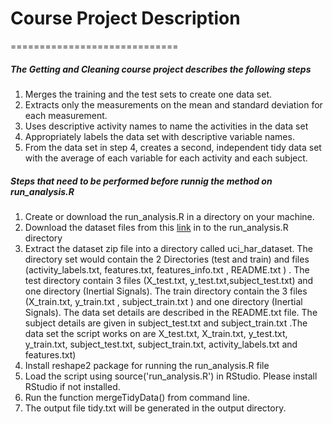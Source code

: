 # Course Project Description
=============================

##### The Getting and Cleaning course project describes the following steps

1. Merges the training and the test sets to create one data set.
2. Extracts only the measurements on the mean and standard deviation for each measurement. 
3. Uses descriptive activity names to name the activities in the data set
4. Appropriately labels the data set with descriptive variable names. 
5. From the data set in step 4, creates a second, independent tidy data set with the average of each variable for       each activity and each subject.

##### Steps that need to be performed before runnig the method on run_analysis.R
1. Create or download the run_analysis.R in a directory on your machine. 
2. Download the dataset files from this [link](https://d396qusza40orc.cloudfront.net/getdata%2Fprojectfiles%2FUCI%20HAR%20Dataset.zip  "Title") in to the run_analysis.R directory
3. Extract the dataset zip file into a directory called uci_har_dataset. The directory set would contain the 2 Directories (test and train) and files (activity_labels.txt, features.txt, features_info.txt , README.txt ) . The test directory contain 3 files (X_test.txt, y_test.txt,subject_test.txt) and one directory (Inertial Signals). The train directory contain the 3 files (X_train.txt, y_train.txt , subject_train.txt ) and one directory (Inertial Signals). The data set details are described in the README.txt file. The subject details are given in subject_test.txt and subject_train.txt .The data set the script works on  are X_test.txt, X_train.txt, y_test.txt, y_train.txt, subject_test.txt, subject_train.txt, activity_labels.txt and features.txt)
4. Install reshape2 package for running the run_analysis.R file 
5. Load the script using source('run_analysis.R') in RStudio. Please install RStudio if not installed.
6. Run the function mergeTidyData() from command line.
7. The output file tidy.txt will be generated in the output directory. 


